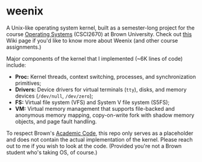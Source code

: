 # weenix
A Unix-like operating system kernel, built as a semester-long project for the course [Operating Systems](https://brown-cs1690.github.io/brown-cs167-s23/) (CSCI2670) at Brown University. Check out [this](https://github.com/brown-cs1690/handout/wiki) Wiki page if you'd like to know more about Weenix (and other course assignments.)

Major components of the kernel that I implemented (~6K lines of code) include:
- **Proc:** Kernel threads, context switching, processes, and synchronization primitives;
- **Drivers:** Device drivers for virtual terminals (`tty`), disks, and memory devices (`/dev/null`, `/dev/zero`);
- **FS:** Virtual file system (VFS) and System V file system (S5FS);
- **VM:** Virtual memory management that supports file-backed and anonymous memory mapping, copy-on-write fork with shadow memory objects, and page fault handling.

To respect Brown's [Academic Code](https://college.brown.edu/sites/default/files/2022-04/Academic-Code.pdf), this repo only serves as a placeholder and does not contain the actual implementation of the kernel. Please reach out to me if you wish to look at the code. (Provided you're not a Brown student who's taking OS, of course.)
